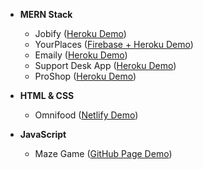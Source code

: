 - <b>MERN Stack</b>
  - Jobify ([Heroku Demo](https://jobify-13-mar-2022.herokuapp.com/))
  - YourPlaces ([Firebase + Heroku Demo](https://your-places-09-apr-2022-2.web.app/))
  - Emaily ([Heroku Demo](https://emaily-30-mar-2022.herokuapp.com/))
  - Support Desk App ([Heroku Demo](https://support-desk-app-22-mar-2022.herokuapp.com/))
  - ProShop ([Heroku Demo](https://proshop-15apr-2022.herokuapp.com/))

- <b>HTML & CSS</b>
  - Omnifood ([Netlify Demo](https://omnifood-19-apr-2022.netlify.app/))
  
- <b>JavaScript</b>
  - Maze Game ([GitHub Page Demo](https://darrelasandbox.github.io/javascript-maze-game-with-matterjs/))

